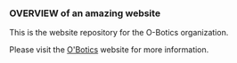 ### OVERVIEW of an amazing website
This is the website repository for the O-Botics organization.

Please visit the [O'Botics](http://o-botics.org) website for more information.
